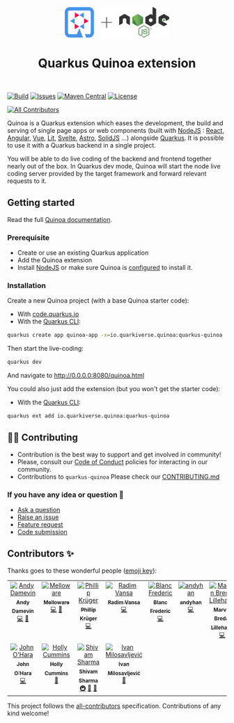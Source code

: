 <div align="center">
<img src="https://github.com/quarkiverse/quarkus-quinoa/blob/main/docs/modules/ROOT/assets/images/quarkus.svg" width="67" height="70" ><img src="https://github.com/quarkiverse/quarkus-quinoa/blob/main/docs/modules/ROOT/assets/images/plus-sign.svg" height="70" ><img src="https://github.com/quarkiverse/quarkus-quinoa/blob/main/docs/modules/ROOT/assets/images/node_logo.svg" height="70" >
 
# Quarkus Quinoa extension
</div>
<br>

[![Build](https://github.com/quarkiverse/quarkus-quinoa/workflows/Build/badge.svg)](https://github.com/quarkiverse/quarkus-quinoa/actions?query=workflow%3ABuild) 
[![Issues](https://img.shields.io/github/issues/quarkiverse/quarkus-quinoa)](https://github.com/quarkiverse/quarkus-quinoa/issues) 
[![Maven Central](https://img.shields.io/maven-central/v/io.quarkiverse.quinoa/quarkus-quinoa.svg?label=Maven%20Central)](https://search.maven.org/artifact/io.quarkiverse.quinoa/quarkus-quinoa)
[![License](https://img.shields.io/badge/License-Apache%202.0-blue.svg)](https://opensource.org/licenses/Apache-2.0)

<!-- ALL-CONTRIBUTORS-BADGE:START - Do not remove or modify this section -->
[![All Contributors](https://img.shields.io/badge/all_contributors-11-orange.svg?style=flat-square)](#contributors-)
<!-- ALL-CONTRIBUTORS-BADGE:END -->

Quinoa is a Quarkus extension which eases the development, the build and serving of single page apps or web components (built with [NodeJS](https://nodejs.org/en) : [React](https://react.dev/learn), [Angular](https://angular.io/guide/what-is-angular), [Vue](https://vuejs.org/guide/introduction.html), [Lit](https://lit.dev/), [Svelte](https://svelte.dev/docs/introduction), [Astro](https://docs.astro.build/en/getting-started/), [SolidJS](https://www.solidjs.com/guides/getting-started) …) alongside [Quarkus](https://quarkus.io/). It is possible to use it with a Quarkus backend in a single project.

You will be able to do live coding of the backend and frontend together nearly out of the box. In Quarkus dev mode, Quinoa will start the node live coding server provided by the target framework and forward relevant requests to it.

## Getting started

Read the full [Quinoa documentation](https://docs.quarkiverse.io/quarkus-quinoa/dev/index.html).

### Prerequisite

- Create or use an existing Quarkus application
- Add the Quinoa extension
- Install [NodeJS](https://nodejs.org/) or make sure Quinoa is [configured](https://docs.quarkiverse.io/quarkus-quinoa/dev/index.html#package-manager) to install it.

### Installation

Create a new Quinoa project (with a base Quinoa starter code):

- With [code.quarkus.io](https://code.quarkus.io/?a=quinoa-bowl&j=17&e=io.quarkiverse.quinoa%3Aquarkus-quinoa)
- With the [Quarkus CLI](https://quarkus.io/guides/cli-tooling):

```bash
quarkus create app quinoa-app -x=io.quarkiverse.quinoa:quarkus-quinoa
```

Then start the live-coding:

```bash
quarkus dev
```

And navigate to http://0.0.0.0:8080/quinoa.html

You could also just add the extension (but you won't get the starter code):

- With the [Quarkus CLI](https://quarkus.io/guides/cli-tooling):

```bash
quarkus ext add io.quarkiverse.quinoa:quarkus-quinoa
```

## 🧑‍💻 Contributing

- Contribution is the best way to support and get involved in community!
- Please, consult our [Code of Conduct](./CODE_OF_CONDUCT.md) policies for interacting in our community.
- Contributions to `quarkus-quinoa` Please check our [CONTRIBUTING.md](./CONTRIBUTING.md)

### If you have any idea or question 🤷

- [Ask a question](https://github.com/quarkiverse/quarkus-quinoa/discussions)
- [Raise an issue](https://github.com/quarkiverse/quarkus-quinoa/issues)
- [Feature request](https://github.com/quarkiverse/quarkus-quinoa/issues)
- [Code submission](https://github.com/quarkiverse/quarkus-quinoa/pulls)

## Contributors ✨

Thanks goes to these wonderful people ([emoji key](https://allcontributors.org/docs/en/emoji-key)):

<!-- ALL-CONTRIBUTORS-LIST:START - Do not remove or modify this section -->
<!-- prettier-ignore-start -->
<!-- markdownlint-disable -->
<table>
  <tbody>
    <tr>
      <td align="center" valign="top" width="14.28%"><a href="https://github.com/ia3andy"><img src="https://avatars.githubusercontent.com/u/2223984?v=4?s=100" width="100px;" alt="Andy Damevin"/><br /><sub><b>Andy Damevin</b></sub></a><br /><a href="https://github.com/quarkiverse/quarkus-quinoa/commits?author=ia3andy" title="Code">💻</a> <a href="#maintenance-ia3andy" title="Maintenance">🚧</a></td>
      <td align="center" valign="top" width="14.28%"><a href="http://melloware.com"><img src="https://avatars.githubusercontent.com/u/4399574?v=4?s=100" width="100px;" alt="Melloware"/><br /><sub><b>Melloware</b></sub></a><br /><a href="https://github.com/quarkiverse/quarkus-quinoa/commits?author=melloware" title="Code">💻</a> <a href="#maintenance-melloware" title="Maintenance">🚧</a></td>
      <td align="center" valign="top" width="14.28%"><a href="http://www.phillip-kruger.com"><img src="https://avatars.githubusercontent.com/u/6836179?v=4?s=100" width="100px;" alt="Phillip Krüger"/><br /><sub><b>Phillip Krüger</b></sub></a><br /><a href="https://github.com/quarkiverse/quarkus-quinoa/commits?author=phillip-kruger" title="Code">💻</a></td>
      <td align="center" valign="top" width="14.28%"><a href="https://github.com/rvansa"><img src="https://avatars.githubusercontent.com/u/2167869?v=4?s=100" width="100px;" alt="Radim Vansa"/><br /><sub><b>Radim Vansa</b></sub></a><br /><a href="https://github.com/quarkiverse/quarkus-quinoa/commits?author=rvansa" title="Code">💻</a></td>
      <td align="center" valign="top" width="14.28%"><a href="https://github.com/fblan"><img src="https://avatars.githubusercontent.com/u/13745480?v=4?s=100" width="100px;" alt="Blanc Frederic"/><br /><sub><b>Blanc Frederic</b></sub></a><br /><a href="https://github.com/quarkiverse/quarkus-quinoa/commits?author=fblan" title="Code">💻</a></td>
      <td align="center" valign="top" width="14.28%"><a href="https://github.com/andyhan"><img src="https://avatars.githubusercontent.com/u/142950?v=4?s=100" width="100px;" alt="andyhan"/><br /><sub><b>andyhan</b></sub></a><br /><a href="https://github.com/quarkiverse/quarkus-quinoa/commits?author=andyhan" title="Code">💻</a></td>
      <td align="center" valign="top" width="14.28%"><a href="https://github.com/computerlove"><img src="https://avatars.githubusercontent.com/u/769579?v=4?s=100" width="100px;" alt="Marvin Bredal Lillehaug"/><br /><sub><b>Marvin Bredal Lillehaug</b></sub></a><br /><a href="https://github.com/quarkiverse/quarkus-quinoa/commits?author=computerlove" title="Code">💻</a></td>
    </tr>
    <tr>
      <td align="center" valign="top" width="14.28%"><a href="https://github.com/johnaohara"><img src="https://avatars.githubusercontent.com/u/959822?v=4?s=100" width="100px;" alt="John O'Hara"/><br /><sub><b>John O'Hara</b></sub></a><br /><a href="https://github.com/quarkiverse/quarkus-quinoa/commits?author=johnaohara" title="Code">💻</a></td>
      <td align="center" valign="top" width="14.28%"><a href="https://hollycummins.com"><img src="https://avatars.githubusercontent.com/u/11509290?v=4?s=100" width="100px;" alt="Holly Cummins"/><br /><sub><b>Holly Cummins</b></sub></a><br /><a href="https://github.com/quarkiverse/quarkus-quinoa/commits?author=holly-cummins" title="Documentation">📖</a></td>
      <td align="center" valign="top" width="14.28%"><a href="http://shivams.bio.link/"><img src="https://avatars.githubusercontent.com/u/91419219?v=4?s=100" width="100px;" alt="Shivam Sharma"/><br /><sub><b>Shivam Sharma</b></sub></a><br /><a href="#infra-shivam-sharma7" title="Infrastructure (Hosting, Build-Tools, etc)">🚇</a> <a href="https://github.com/quarkiverse/quarkus-quinoa/commits?author=shivam-sharma7" title="Documentation">📖</a> <a href="#data-shivam-sharma7" title="Data">🔣</a></td>
      <td align="center" valign="top" width="14.28%"><a href="https://thejavaguy.org/"><img src="https://avatars.githubusercontent.com/u/11942401?v=4?s=100" width="100px;" alt="Ivan Milosavljević"/><br /><sub><b>Ivan Milosavljević</b></sub></a><br /><a href="https://github.com/quarkiverse/quarkus-quinoa/commits?author=TheJavaGuy" title="Documentation">📖</a></td>
    </tr>
  </tbody>
</table>

<!-- markdownlint-restore -->
<!-- prettier-ignore-end -->

<!-- ALL-CONTRIBUTORS-LIST:END -->

This project follows the [all-contributors](https://github.com/all-contributors/all-contributors) specification. Contributions of any kind welcome!
